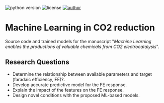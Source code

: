 ![python version](https://img.shields.io/badge/python-v.3.9-blue)
![license](https://img.shields.io/badge/license-MIT-orange)
[![author](https://img.shields.io/badge/teslim-homepage)](https://teslim404.com)
# Machine Learning in CO2 reduction
Source code and trained models for the manuscript "*Machine Learning enables the productions of valuable chemicals from CO2 electrocatalysis*". 

## Research Questions
- Determine the relationship between available parameters and target (faradaic efficiency, FE)?.
- Develop accurate predictive model for the FE response.
- Explain the impact of the features on the FE response.
- Design novel conditions with the proposed ML-based models.

